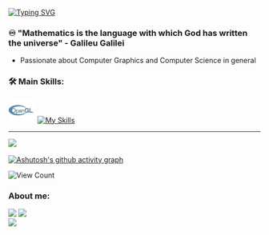 [![Typing SVG](https://readme-typing-svg.demolab.com?font=Jacquard+12&size=31&duration=4000&pause=1500&color=FFFFFF&center=true&vCenter=true&random=false&width=650&height=64&lines=Hello+There!;i'm+Jos%C3%A9+Vitor;On+the+way+to+a+Bachelor's+degree+in+Computer+Science)](https://git.io/typing-svg)

### :infinity: "Mathematics is the language with which God has written the universe" - Galileu Galilei

- Passionate about Computer Graphics and Computer Science in general

### :hammer_and_wrench: Main Skills:
<div>

  <img src="https://github.com/devicons/devicon/blob/master/icons/opengl/opengl-original.svg" title="OpenGL" alt="OpenGL" width="50" height="50"/>&nbsp;
  [![My Skills](https://skillicons.dev/icons?i=cpp,unity,svelte,ts,tailwind,py,swift,firebase,git)](https://skillicons.dev)
  
</div>

---

<div>
  <a href="https://github.com/TheJoseph-Dev">
  <img height="200em" src="https://github-readme-stats.vercel.app/api/top-langs/?username=TheJoseph-Dev&layout=donut&langs_count=6&show_icons=true&count_private=true&hide_border=true&title_color=4CE6FF&icon_color=4CE6FF&text_color=E0E0dE&bg_color=0D1117"/>
</div>

[![Ashutosh's github activity graph](https://github-readme-activity-graph.vercel.app/graph?username=TheJoseph-Dev&theme=tokyo-night&area=true)](https://github.com/ashutosh00710/github-readme-activity-graph)

![View Count](https://komarev.com/ghpvc/?username=TheJoseph-Dev&color=blue)

### About me:
<div>
  <a href="https://www.linkedin.com/in/jos%C3%A9-vitor-vm/" target="_blank"><img src="https://img.shields.io/badge/-LinkedIn-%230077B5?style=for-the-badge&logo=linkedin&logoColor=white" target="_blank"></a>
  <a href="https://portfolio-jv.vercel.app/" target="_blank"><img src="https://img.shields.io/badge/-Portfolio-%23333?style=for-the-badge&logoColor=white" target="_blank"></a>
</div>


<img src="https://raw.githubusercontent.com/Trilokia/Trilokia/379277808c61ef204768a61bbc5d25bc7798ccf1/bottom_header.svg" />